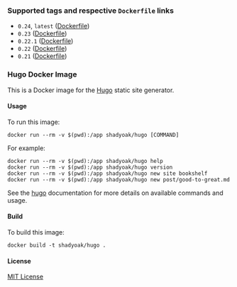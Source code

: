 ### Supported tags and respective `Dockerfile` links

* `0.24`, `latest` ([Dockerfile](https://github.com/shadyoak/hugo/blob/master/Dockerfile))
* `0.23` ([Dockerfile](https://github.com/shadyoak/hugo/blob/v0.23/Dockerfile))
* `0.22.1` ([Dockerfile](https://github.com/shadyoak/hugo/blob/v0.22.1/Dockerfile))
* `0.22` ([Dockerfile](https://github.com/shadyoak/hugo/blob/v0.22/Dockerfile))
* `0.21` ([Dockerfile](https://github.com/shadyoak/hugo/blob/v0.21/Dockerfile))

### Hugo Docker Image

This is a Docker image for the [Hugo](https://github.com/spf13/hugo) static site generator.

#### Usage

To run this image:

`docker run --rm -v $(pwd):/app shadyoak/hugo [COMMAND]`

For example:

```
docker run --rm -v $(pwd):/app shadyoak/hugo help
docker run --rm -v $(pwd):/app shadyoak/hugo version
docker run --rm -v $(pwd):/app shadyoak/hugo new site bookshelf
docker run --rm -v $(pwd):/app shadyoak/hugo new post/good-to-great.md
```

See the [hugo](https://gohugo.io) documentation for more details on available commands and usage.

#### Build

To build this image:

`docker build -t shadyoak/hugo .`

#### License

[MIT License](https://github.com/shadyoak/hugo/blob/master/LICENSE)
